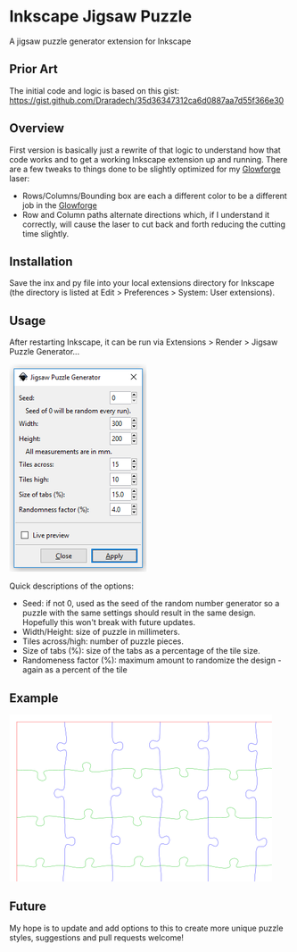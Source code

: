# Inkscape Jigsaw Puzzle
A jigsaw puzzle generator extension for Inkscape

## Prior Art
The initial code and logic is based on this gist: https://gist.github.com/Draradech/35d36347312ca6d0887aa7d55f366e30

## Overview
First version is basically just a rewrite of that logic to understand how that code works and to get a working Inkscape extension up and running.  There are a few tweaks to things done to be slightly optimized for my [Glowforge](https://glowforge.us/BHZAKLOU) laser:
- Rows/Columns/Bounding box are each a different color to be a different job in the [Glowforge](https://glowforge.us/BHZAKLOU)
- Row and Column paths alternate directions which, if I understand it correctly, will cause the laser to cut back and forth reducing the cutting time slightly.

## Installation
Save the inx and py file into your local extensions directory for Inkscape (the directory is listed at Edit > Preferences > System: User extensions).

## Usage
After restarting Inkscape, it can be run via Extensions > Render > Jigsaw Puzzle Generator...

![Options dialog](/images/options.png?raw=true)

Quick descriptions of the options:
- Seed: if not 0, used as the seed of the random number generator so a puzzle with the same settings should result in the same design.  Hopefully this won't break with future updates.
- Width/Height: size of puzzle in millimeters.
- Tiles across/high: number of puzzle pieces.
- Size of tabs (%): size of the tabs as a percentage of the tile size.
- Randomeness factor (%): maximum amount to randomize the design - again as a percent of the tile

## Example
![Sample Puzzle Part](/images/PuzzlePart.png?raw=true)

## Future
My hope is to update and add options to this to create more unique puzzle styles, suggestions and pull requests welcome!